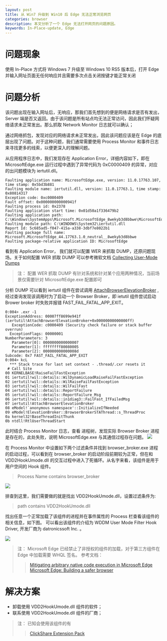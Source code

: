 ```yaml
---
layout: post
title: 从 Win7 升级到 Win10 后 Edge 无法正常浏览网页
categories: browser
description: 本文分析了一个 Edge 无法打开网页的问题原因。
keywords: In-Place-update, Edge
---
```


# 问题现象
使用 In-Place 方式将 Windows 7 升级至 Windows 10 RS5 版本后，打开 Edge 并输入网址页面无任何响应并且需要多次点击关闭按键才能正常关闭



# 问题分析

该问题出现在输入网址后，无响应，那我们首先想到的便是网络请求是否有发出，Server 端是否又返回。由于该问题是所有站点均无法正常访问，因此我们怀疑网络请求未正常发出。那么抓取 Network Monitor 日志就可以确认；

通过网络抓包，发现对应的网络请求未正常发出，因此该问题应该是在 Edge 的底层出现了问题。对于这种问题，我们通常需要使用 Process Monitor 和事件日志来寻找更多的线索，以便更深入的理解问题。

从应用程序日志中，我们发现存在 Application Error，详细内容如下，即在 MicrosoftEdge.exe 运行过程中遇到了异常代码为 0xC0000409 的异常，对应的出问题模块为 iertutil.dll。
```
Faulting application name: MicrosoftEdge.exe, version: 11.0.17763.107, time stamp: 0x5bd3b881
Faulting module name: iertutil.dll, version: 11.0.17763.1, time stamp: 0x80814317
Exception code: 0xc0000409
Fault offset: 0x000000000000941f
Faulting process id: 0x2378
Faulting application start time: 0x01d50a1f336479b2
Faulting application path: C:\Windows\SystemApps\Microsoft.MicrosoftEdge_8wekyb3d8bbwe\MicrosoftEdge.exe
Faulting module path: C:\WINDOWS\System32\iertutil.dll
Report Id: 5c685ad5-f047-415a-a338-3dbf7e8022b1
Faulting package full name: Microsoft.MicrosoftEdge_44.17763.1.0_neutral__8wekyb3d8bbwe
Faulting package-relative application ID: MicrosoftEdge
```
看到有 Application Error， 我们就可以配置 WER 来抓取 DUMP，还原问题现场。关于如何配置 WER 抓取 DUMP 可以参考微软文档 [Collecting User-Mode Dumps](https://docs.microsoft.com/en-us/windows/win32/wer/collecting-user-mode-dumps)
>注： 配置 WER 抓取  DUMP 有针对系统和针对某个应用两种情况，当前场景仅需要针对 MicrosoftEdge.exe 配置即可

分析 DUMP 可以看到 iertutil 组件在尝试调用 [AttachBrowserElevationBroker](https://i.blackhat.com/eu-18/Thu-Dec-6/eu-18-Ding-Cutting-Edge-Microsoft-Browser-Security-From-People-Who-Owned-It-wp.pdf) , 经过查询发现该调用时为了启动一个 Browser Broker，即 ietutil 组件尝试启动 Brower broker 时失败并报错 FAST_FAIL_FATAL_APP_EXIT。
```
0:004> .exr -1
ExceptionAddress: 00007ff8699e941f (iertutil!AttachBrowserElevationBroker+0x00000000000000ff)
   ExceptionCode: c0000409 (Security check failure or stack buffer overrun)
  ExceptionFlags: 00000001
NumberParameters: 3
   Parameter[0]: 0000000000000007
   Parameter[1]: ffffffff80080005
   Parameter[2]: 000000000000008d
Subcode: 0x7 FAST_FAIL_FATAL_APP_EXIT
0:004> kcL
  *** Stack trace for last set context - .thread/.cxr resets it
 # Call Site
00 KERNELBASE!RaiseFailFastException
01 iertutil!wil::details::WilDynamicLoadRaiseFailFastException
02 iertutil!wil::details::WilRaiseFailFastException
03 iertutil!wil::details::WilFailFast
04 iertutil!wil::details::ReportFailure
05 iertutil!wil::details::ReportFailure_Msg
06 iertutil!wil::details::in1diag3::FailFast_IfFailedMsg
07 iertutil!AttachBrowserElevationBroker
08 eModel!`anonymous namespace'::InitializeIfNeeded
09 eModel!ElevationBroker::BrowserBrokerSTAThread::s_ThreadProc
0a kernel32!BaseThreadInitThunk
0b ntdll!RtlUserThreadStart
```
此时结合 Process  Monitor 日志，查看 进程树，发现实际 Browser Broker 进程是存在的，此处失败，说明 MicrosoftEdge.exe 与其通信过程存在问题。
![](https://crushonme-1256821258.cos.ap-shanghai.myqcloud.com/EdgeBrowserBroker.png)

在 Process  Monitor 中设置如下两个过滤条件并找到 browser_broker.exe 进程的启动过程，可以看到在 browser_broker 的启动阶段前期较为正常，但在和 VDD2HookUmode.dll 的交互过程中进入了死循环。从名字来看，该组件是用于用户空间的 Hook 组件。

> Process Name contains browser_broker

![](https://crushonme-1256821258.cos.ap-shanghai.myqcloud.com/EdgeBrowserBroker-VDD2HookUmode.png)

排查到这里，我们需要做的就是找出 VDD2HookUmode.dll，设置过滤条件为:

> path contains VDD2HookUmode.dll

找出任意一个正常加载了该组件的进程并在事件属性的 Process 栏查看该组件的相关信息，如下图。 可以看出该组件的介绍为 WDDM User Mode Filter Hook Driver, 开发厂商为 datronicssoft Inc. 。

![](https://crushonme-1256821258.cos.ap-shanghai.myqcloud.com/VDD2HookUmode.png)


>注： Microsoft Edge 已经禁止了非授权的组件的加载，对于第三方组件在 Edge 中加载需要 WHQL 签名。 
>参考文档：
>
>>[Mitigating arbitrary native code execution in Microsoft Edge](https://blogs.windows.com/msedgedev/2017/02/23/mitigating-arbitrary-native-code-execution/#5Kl88ui7Z5rm60Od.97)
>>[Microsoft Edge: Building a safer browser](https://blogs.windows.com/msedgedev/2015/05/11/microsoft-edge-building-a-safer-browser/#TkIdQFTjTXTlp45K.97)



# 解决方案

- 卸载使用 VDD2HookUmode.dll 组件的软件；
- 联系使用 VDD2HookUmode.dll 组件的厂商；

>注： 已知会使用该组件的有
>
>> [ClickShare Extension Pack ](https://www.barco.com/en/product/clickshare-extension-pack)